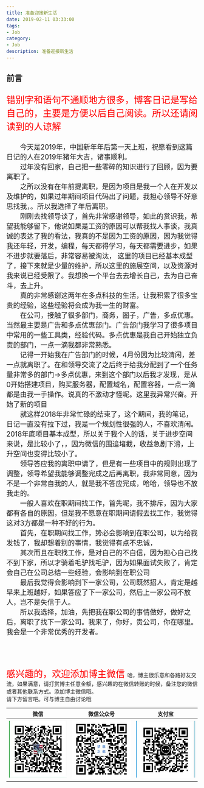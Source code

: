 ```yaml
---
title: 准备迎接新生活
date: 2019-02-11 03:33:00
tags: 
- Job
category: 
- Job
description: 准备迎接新生活
---
```

<!-- image url 
https://raw.githubusercontent.com/HealerJean/HealerJean.github.io/master/blogImages
　　首行缩进
<font color="red">  </font>

<font  color="red" size="4">   </font>


<font size="4">   </font>
-->

## 前言

<font  color="red" size="5"  margin-top="3" margin-bottom="3" line-height="3"   >  

错别字和语句不通顺地方很多，博客日记是写给自己的，主要是方便以后自己阅读。所以还请阅读到的人谅解    
  


 </font>
    
    

<font size="4"> 

　　今天是2019年，中国新年年后第一天上班，祝愿看到这篇日记的人在2019年猪年大吉，诸事顺利。    
　　过年没有回家，自己把一些零碎的知识进行了回顾，因为要离职了。<br/>
　　之所以没有在年前提离职，是因为项目是我一个人在开发以及维护的，如果过年期间项目代码出了问题，我担心领导不好意思找我，。所以我选择了年后离职。<br/>
　　刚刚去找领导谈了，首先非常感谢领导，如此的赏识我，希望我能够留下，他说如果是工资的原因可以帮我找人事谈，我真诚的表达了我的看法，我真的不是因为工资的原因，因为我觉得我还年轻，开发，编程，每天都得学习，每天都需要进步，如果不进步就要落后，非常容易被淘汰， 这里的项目已经基本成型了，接下来就是少量的维护，所以这里的施展空间，以及资源对我来说已经受限了。我想换一个平台去去增长自己，去为自己奋斗，去上升。<br/>
　　真的非常感谢这两年在多点科技的生活，让我积累了很多宝贵的经验，这些经验将会成为我一生的财富。<br/>
　　在公司，接触了很多部门，商务，圈子，广告，多点优惠。当然最主要是广告和多点优惠部门。广告部门我学习了很多项目中常用的一些工具类，经验代码。多点优惠是我自己开始独立负责的部门，一点一滴我都非常熟悉。<br/>
　　记得一开始我在广告部门的时候，4月份因为比较清闲，差一点就离职了。在和领导交流了之后终于给我分配到了一个任务量非常多的部门->多点优惠，来到这个部门以后我才发现，是从0开始搭建项目，购买服务器，配置域名，配置容器，一点一滴都是由我一手操作。说真的不激动才怪呢。这里我异常兴奋。开始了新的项目<br/>
　　就这样2018年非常忙碌的结束了，这个期间，我的笔记，日记一直没有拉下过，我是一个规划性很强的人，不喜欢清闲。2018年底项目基本成型，所以关于我个人的话，关于进步空间来说，是比较小了，，因为微信的围追堵截，收益急剧下滑，上升空间也变得比较小了。<br/>
　　领导答应我的离职申请了，但是有一些项目中的规则出现了调整，领导希望我能够调整完成之后再离职，我非常同意，因为不是一个非常自我的人，就是我不答应完成，哈哈，领导也不放我走的。<br/>
　　一般人喜欢在职期间找工作，首先呢，我不排斥，因为大家都有各自的原因，但是我不愿意在职期间请假去找工作，我觉得这对3方都是一种不好的行为。<br/>
　　首先，在职期间找工作，势必会影响到在职公司，以为给我发钱了，我却想着别的事情，我觉得有点不忠诚，<br/>
　　其次而且在职找工作，是对自己的不自信，因为担心自己找不到下家，所以才骑着毛驴找毛驴，因为如果面试失败了，肯定会自己在公司总结一些经验，会影响到在职公司<br/>
　　最后我觉得会影响到下一家公司，公司既然招人，肯定是越早来上班越好，如果答应了下一家公司，然后上一家公司不放人，岂不是失信于人。<br/>
　　所以我选择，加油，先把我在职公司的事情做好，做好之后，离职了找下一家公司。我来了，你好，贵公司，你在哪里。我会是一个非常优秀的开发者。
　　
　　
　　
　　
 </font>




<br/><br/><br/>

<font  color="red" size="5"  margin-top="3" margin-bottom="3" line-height="3"   >     
感兴趣的，欢迎添加博主微信  

 </font>
哈，博主很乐意和各路好友交流，如果满意，请打赏博主任意金额，感兴趣的在微信转账的时候，备注您的微信或者其他联系方式。添加博主微信哦。
<br/>
请下方留言吧。可与博主自由讨论哦

|微信 | 微信公众号|支付宝|
|:-------:|:-------:|:------:|
| ![微信](https://raw.githubusercontent.com/HealerJean/HealerJean.github.io/master/assets/img/tctip/weixin.jpg)|![微信公众号](https://raw.githubusercontent.com/HealerJean/HealerJean.github.io/master/assets/img/my/qrcode_for_gh_a23c07a2da9e_258.jpg)|![支付宝](https://raw.githubusercontent.com/HealerJean/HealerJean.github.io/master/assets/img/tctip/alpay.jpg) |




<!-- Gitalk 评论 start  -->

<link rel="stylesheet" href="https://unpkg.com/gitalk/dist/gitalk.css">
<script src="https://unpkg.com/gitalk@latest/dist/gitalk.min.js"></script> 
<div id="gitalk-container"></div>    
 <script type="text/javascript">
    var gitalk = new Gitalk({
		clientID: `1d164cd85549874d0e3a`,
		clientSecret: `527c3d223d1e6608953e835b547061037d140355`,
		repo: `HealerJean.github.io`,
		owner: 'HealerJean',
		admin: ['HealerJean'],
		id: 'eGB2KZ3RVkhWxsHY',
    });
    gitalk.render('gitalk-container');
</script> 

<!-- Gitalk end -->

